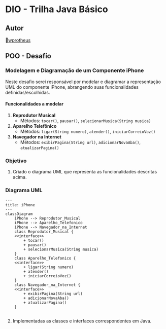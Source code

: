 # DIO - Trilha Java Básico

## Autor  
🔸[wprotheus](https://github.com/wprotheus)
  
## POO - Desafio  

### Modelagem e Diagramação de um Componente iPhone  

Neste desafio serei responsável por modelar e diagramar a representação UML do componente iPhone, abrangendo suas funcionalidades definidas/escolhidas.  

#### Funcionalidades a modelar
1. **Reprodutor Musical**
   - Métodos: `tocar()`, `pausar()`, `selecionarMusica(String musica)`
2. **Aparelho Telefônico**
   - Métodos: `ligar(String numero)`, `atender()`, `iniciarCorreioVoz()`
3. **Navegador na Internet**
   - Métodos: `exibirPagina(String url)`, `adicionarNovaAba()`, `atualizarPagina()`

### Objetivo  
1. Criado o diagrama UML que representa as funcionalidades descritas acima.  

### Diagrama UML
```mermaid
---
title: iPhone
---
classDiagram    
    iPhone --> Reprodutor_Musical
    iPhone --> Aparelho_Telefonico
    iPhone --> Navegador_na_Internet
    class Reprodutor_Musical {
    <<interface>>        
        + tocar()
        + pausar()
        + selecionarMusica(String musica)
    }
    class Aparelho_Telefonico {
    <<interface>>
        + ligar(String numero)
        + atender()
        + iniciarCorreioVoz()
    }
    class Navegador_na_Internet {
    <<interface>>
        + exibirPagina(String url)
        + adicionarNovaAba()
        + atualizarPagina()
    }


```

2. Implementadas as classes e interfaces correspondentes em Java.
